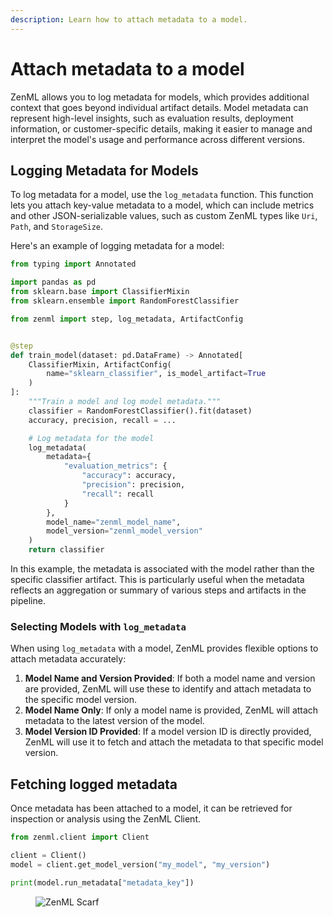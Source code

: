 ```yaml
---
description: Learn how to attach metadata to a model.
---
```


# Attach metadata to a model

ZenML allows you to log metadata for models, which provides additional context
that goes beyond individual artifact details. Model metadata can represent
high-level insights, such as evaluation results, deployment information,
or customer-specific details, making it easier to manage and interpret
the model's usage and performance across different versions.

## Logging Metadata for Models

To log metadata for a model, use the `log_metadata` function. This function
lets you attach key-value metadata to a model, which can include metrics and
other JSON-serializable values, such as custom ZenML types like `Uri`,
`Path`, and `StorageSize`.

Here's an example of logging metadata for a model:

```python
from typing import Annotated

import pandas as pd
from sklearn.base import ClassifierMixin
from sklearn.ensemble import RandomForestClassifier

from zenml import step, log_metadata, ArtifactConfig


@step
def train_model(dataset: pd.DataFrame) -> Annotated[
    ClassifierMixin, ArtifactConfig(
        name="sklearn_classifier", is_model_artifact=True
    )
]:
    """Train a model and log model metadata."""
    classifier = RandomForestClassifier().fit(dataset)
    accuracy, precision, recall = ...

    # Log metadata for the model
    log_metadata(
        metadata={
            "evaluation_metrics": {
                "accuracy": accuracy,
                "precision": precision,
                "recall": recall
            }
        },
        model_name="zenml_model_name",
        model_version="zenml_model_version"
    )
    return classifier
```

In this example, the metadata is associated with the model rather than the
specific classifier artifact. This is particularly useful when the metadata
reflects an aggregation or summary of various steps and artifacts in the
pipeline.

### Selecting Models with `log_metadata`

When using `log_metadata` with a model, ZenML provides flexible options to
attach metadata accurately:

1. **Model Name and Version Provided**: If both a model name and version are
   provided, ZenML will use these to identify and attach metadata to the
   specific model version.
2. **Model Name Only**: If only a model name is provided, ZenML will attach
   metadata to the latest version of the model.
3. **Model Version ID Provided**: If a model version ID is directly provided,
   ZenML will use it to fetch and attach the metadata to that specific model
   version.

## Fetching logged metadata

Once metadata has been attached to a model, it can be retrieved for inspection
or analysis using the ZenML Client.

```python
from zenml.client import Client

client = Client()
model = client.get_model_version("my_model", "my_version")

print(model.run_metadata["metadata_key"])
```

<figure><img src="https://static.scarf.sh/a.png?x-pxid=f0b4f458-0a54-4fcd-aa95-d5ee424815bc" alt="ZenML Scarf"><figcaption></figcaption></figure>
